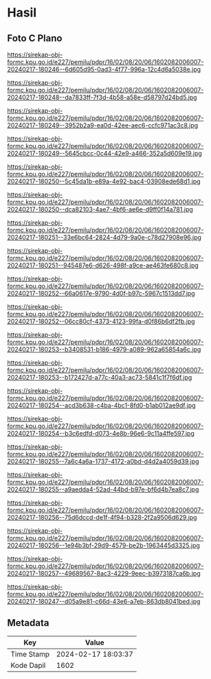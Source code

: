 # Hasil

## Foto C Plano

https://sirekap-obj-formc.kpu.go.id/e227/pemilu/pdpr/16/02/08/20/06/1602082006007-20240217-180246--6d605d95-0ad3-4f77-996a-12c4d6a5038e.jpg

https://sirekap-obj-formc.kpu.go.id/e227/pemilu/pdpr/16/02/08/20/06/1602082006007-20240217-180248--da7833ff-7f3d-4b58-a58e-d58797d24bd5.jpg

https://sirekap-obj-formc.kpu.go.id/e227/pemilu/pdpr/16/02/08/20/06/1602082006007-20240217-180249--3952b2a9-ea0d-42ee-aec6-ccfc971ac3c8.jpg

https://sirekap-obj-formc.kpu.go.id/e227/pemilu/pdpr/16/02/08/20/06/1602082006007-20240217-180249--5645cbcc-0c44-42e9-a466-352a5d609e19.jpg

https://sirekap-obj-formc.kpu.go.id/e227/pemilu/pdpr/16/02/08/20/06/1602082006007-20240217-180250--5c45da1b-e89a-4e92-bac4-03908ede68d1.jpg

https://sirekap-obj-formc.kpu.go.id/e227/pemilu/pdpr/16/02/08/20/06/1602082006007-20240217-180250--dca82103-4ae7-4bf6-ae6e-d9ff0f14a781.jpg

https://sirekap-obj-formc.kpu.go.id/e227/pemilu/pdpr/16/02/08/20/06/1602082006007-20240217-180251--33e6bc64-2824-4d79-9a0e-c78d27908e96.jpg

https://sirekap-obj-formc.kpu.go.id/e227/pemilu/pdpr/16/02/08/20/06/1602082006007-20240217-180251--945487e6-d626-498f-a9ce-ae463fe680c8.jpg

https://sirekap-obj-formc.kpu.go.id/e227/pemilu/pdpr/16/02/08/20/06/1602082006007-20240217-180252--66a0617e-9790-4d0f-b97c-5967c1513dd7.jpg

https://sirekap-obj-formc.kpu.go.id/e227/pemilu/pdpr/16/02/08/20/06/1602082006007-20240217-180252--06cc80cf-4373-4123-99fa-d0f86b6df2fb.jpg

https://sirekap-obj-formc.kpu.go.id/e227/pemilu/pdpr/16/02/08/20/06/1602082006007-20240217-180253--b3408531-b186-4979-a089-962a65854a6c.jpg

https://sirekap-obj-formc.kpu.go.id/e227/pemilu/pdpr/16/02/08/20/06/1602082006007-20240217-180253--b172427d-a77c-40a3-ac73-5841c1f7f6df.jpg

https://sirekap-obj-formc.kpu.go.id/e227/pemilu/pdpr/16/02/08/20/06/1602082006007-20240217-180254--acd3b638-c4ba-4bc1-8fd0-b1ab012ae9df.jpg

https://sirekap-obj-formc.kpu.go.id/e227/pemilu/pdpr/16/02/08/20/06/1602082006007-20240217-180254--b3c6edfd-d073-4e8b-96e6-9c11a4ffe597.jpg

https://sirekap-obj-formc.kpu.go.id/e227/pemilu/pdpr/16/02/08/20/06/1602082006007-20240217-180255--7a6c4a6a-1737-4172-a0bd-d4d2a4059d39.jpg

https://sirekap-obj-formc.kpu.go.id/e227/pemilu/pdpr/16/02/08/20/06/1602082006007-20240217-180255--a9aedda4-52ad-44bd-b97e-bf6d4b7ea8c7.jpg

https://sirekap-obj-formc.kpu.go.id/e227/pemilu/pdpr/16/02/08/20/06/1602082006007-20240217-180256--75d6dccd-de1f-4f94-b328-2f2a9506d629.jpg

https://sirekap-obj-formc.kpu.go.id/e227/pemilu/pdpr/16/02/08/20/06/1602082006007-20240217-180256--1e94b3bf-29d9-4579-be2b-1963445d3325.jpg

https://sirekap-obj-formc.kpu.go.id/e227/pemilu/pdpr/16/02/08/20/06/1602082006007-20240217-180257--49689567-8ac3-4229-9eec-b3973187ca6b.jpg

https://sirekap-obj-formc.kpu.go.id/e227/pemilu/pdpr/16/02/08/20/06/1602082006007-20240217-180247--d05a9e81-c66d-43e6-a7eb-863db8041bed.jpg


## Metadata

| Key        | Value               |
| ---------- | ------------------- |
| Time Stamp | 2024-02-17 18:03:37 |
| Kode Dapil | 1602                |



